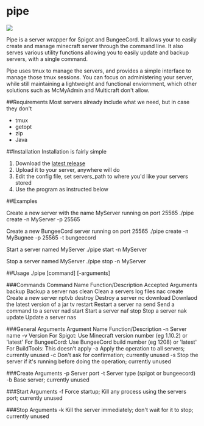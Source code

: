 # pipe
<img src="http://i.imgur.com/vnX7x7j.jpg">

Pipe is a server wrapper for Spigot and BungeeCord. It allows your to easily create and manage minecraft server through the command line. It also serves various utility functions allowing you to easily update and backup servers, with a single command.

Pipe uses tmux to manage the servers, and provides a simple interface to manage those tmux sessions. You can focus on administering your server, while still maintaining a lightweight and functional enviornment, which other solutions such as McMyAdmin and Multicraft don't allow.

##Requirements
Most servers already include what we need, but in case they don't
* tmux
* getopt
* zip
* Java

##Installation
Installation is fairly simple
1. Download the [latest release](https://github.com/ShepherdJerred/pipe/releases)
2. Upload it to your server, anywhere will do
3. Edit the config file, set servers_path to where you'd like your servers stored
4. Use the program as instructed below

##Examples

Create a new server with the name MyServer running on port 25565
    ./pipe create -n MyServer -p 25565

Create a new BungeeCord server running on port 25565
    ./pipe create -n MyBugnee -p 25565 -t bungeecord

Start a server named MyServer
    ./pipe start -n MyServer

Stop a server named MyServer
    ./pipe stop -n MyServer

##Usage
    ./pipe [command] [-arguments]
    
###Commands
    Command Name   Function/Description                    Accepted Arguments
    backup         Backup a server                         nas
    clean          Clean a servers log files               nac
    create         Create a new server                     nptvb
    destroy        Destroy a server                        nc
    download       Downlaod the latest version of a jar    tv
    restart        Restart a server                        na
    send           Send a command to a server              nad
    start          Start a server                          naf
    stop           Stop a server                           nak
    update         Update a server                         nas

###General Arguments
    Argument Name     Function/Description
    -n <name>         Server name
    -v <version>      Version 
                      For Spigot: Use Minecraft version number (eg 1.10.2) or 'latest'
                      For BungeeCord: Use BungeeCord build number (eg 1208) or 'latest'
                      For BuildTools: This doesn't apply
    -a                Apply the operation to all servers; currently unused
    -c                Don't ask for confirmation; currently unused
    -s                Stop the server if it's running before doing the operation; currently unused

###Create Arguments
    -p <port>         Server port
    -t <type>         Server type (spigot or bungeecord)
    -b <name>         Base server; currently unused

###Start Arguments
    -f                Force startup; Kill any process using the servers port; currently unused

###Stop Arguments
    -k                Kill the server immediately; don't wait for it to stop; currently unused
    

